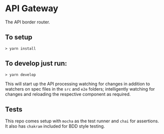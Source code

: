 # API Gateway

The API border router.

## To setup

```
> yarn install
```

## To develop just run:

```
> yarn develop
```

This will start up the API processing watching for changes in addition to watchers
on spec files in the `src` and `e2e` folders; intelligently watching for changes
and reloading the respective component as required.

## Tests

This repo comes setup with `mocha` as the test runner and `chai` for assertions.
It also has `chakram` included for BDD style testing.

